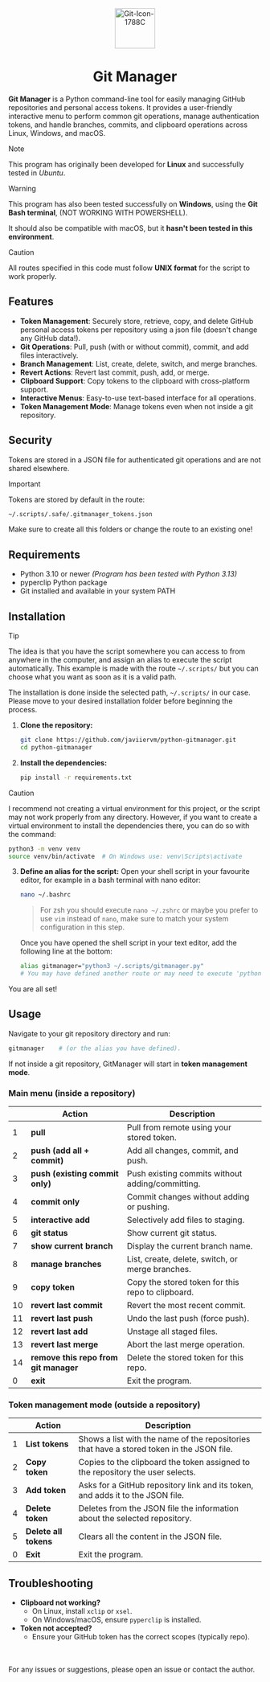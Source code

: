<div align="center">
  <img width="80" height="80" alt="Git-Icon-1788C" src="https://github.com/user-attachments/assets/a0385a6f-6304-40c2-af95-3c76da4b5cee" />
  <h1 align="center">Git Manager</h1>
</div>

**Git Manager** is a Python command-line tool for easily managing GitHub repositories and personal access tokens. It provides a user-friendly interactive menu to perform common git operations, manage authentication tokens, and handle branches, commits, and clipboard operations across Linux, Windows, and macOS.
> [!NOTE]
> This program has originally been developed for **Linux** and successfully tested in *Ubuntu*.

> [!WARNING]
> This program has also been tested successfully on **Windows**, using the **Git Bash terminal**, (NOT WORKING WITH POWERSHELL).
>
> It should also be compatible with macOS, but it **hasn't been tested in this environment**.

> [!CAUTION]
> All routes specified in this code must follow **UNIX format** for the script to work properly.

## Features
* **Token Management**: Securely store, retrieve, copy, and delete GitHub personal access tokens per repository using a json file (doesn't change any GitHub data!).
* **Git Operations**: Pull, push (with or without commit), commit, and add files interactively.
* **Branch Management**: List, create, delete, switch, and merge branches.
* **Revert Actions**: Revert last commit, push, add, or merge.
* **Clipboard Support**: Copy tokens to the clipboard with cross-platform support.
* **Interactive Menus**: Easy-to-use text-based interface for all operations.
* **Token Management Mode**: Manage tokens even when not inside a git repository.

## Security
Tokens are stored in a JSON file for authenticated git operations and are not shared elsewhere.

> [!IMPORTANT]
> Tokens are stored by default in the route:
> ```bash
> ~/.scripts/.safe/.gitmanager_tokens.json
> ```
> Make sure to create all this folders or change the route to an existing one!

## Requirements
* Python 3.10 or newer *(Program has been tested with Python 3.13)*
* pyperclip Python package
* Git installed and available in your system PATH

## Installation
> [!TIP]
> The idea is that you have the script somewhere you can access to from anywhere in the computer, and assign an alias to execute the script automatically. This example is made with the route `~/.scripts/` but you can choose what you want as soon as it is a valid path.

The installation is done inside the selected path, `~/.scripts/` in our case. Please move to your desired installation folder before beginning the process.

1. **Clone the repository:**
   ```bash
   git clone https://github.com/javiiervm/python-gitmanager.git
   cd python-gitmanager
   ```

2. **Install the dependencies:**
   ```bash
   pip install -r requirements.txt
   ```

 > [!CAUTION]
 > I recommend not creating a virtual environment for this project, or the script may not work properly from any directory. However, if you want to create a virtual environment to install the dependencies there, you can do so with the command:
 >
 > ```bash
 > python3 -m venv venv
 > source venv/bin/activate  # On Windows use: venv\Scripts\activate
 > ```

3. **Define an alias for the script:**
   Open your shell script in your favourite editor, for example in a bash terminal with nano editor:
   ```bash
   nano ~/.bashrc
   ```
   > For zsh you should execute `nano ~/.zshrc` or maybe you prefer to use `vim` instead of `nano`, make sure to match your system configuration in this step.
   
   Once you have opened the shell script in your text editor, add the following line at the bottom:
   ```bash
   alias gitmanager="python3 ~/.scripts/gitmanager.py"
   # You may have defined another route or may need to execute 'python' instead of 'python3', depending on your installation and OS
   ```

You are all set!

## Usage
Navigate to your git repository directory and run:
```bash
gitmanager    # (or the alias you have defined).
```
If not inside a git repository, GitManager will start in **token management mode**.

### Main menu (inside a repository)
|  | Action                            | Description                                                        |
|-----|-----------------------------------|--------------------------------------------------------------------|
| 1   | **pull**                          | Pull from remote using your stored token.                          |
| 2   | **push (add all + commit)**       | Add all changes, commit, and push.                                 |
| 3   | **push (existing commit only)**   | Push existing commits without adding/committing.                   |
| 4   | **commit only**                   | Commit changes without adding or pushing.                          |
| 5   | **interactive add**               | Selectively add files to staging.                                  |
| 6   | **git status**                    | Show current git status.                                           |
| 7   | **show current branch**           | Display the current branch name.                                   |
| 8   | **manage branches**               | List, create, delete, switch, or merge branches.                   |
| 9   | **copy token**                    | Copy the stored token for this repo to clipboard.                  |
| 10  | **revert last commit**            | Revert the most recent commit.                                     |
| 11  | **revert last push**              | Undo the last push (force push).                                   |
| 12  | **revert last add**               | Unstage all staged files.                                          |
| 13  | **revert last merge**             | Abort the last merge operation.                                    |
| 14  | **remove this repo from git manager** | Delete the stored token for this repo.                        |
| 0   | **exit**                          | Exit the program.                                                  |

### Token management mode (outside a repository)
|  | Action                            | Description                                                        |
|-----|-----------------------------------|--------------------------------------------------------------------|
| 1   | **List tokens**                          | Shows a list with the name of the repositories that have a stored token in the JSON file.                        |
| 2   | **Copy token**       | Copies to the clipboard the token assigned to the repository the user selects.                               |
| 3   | **Add token**   | Asks for a GitHub repository link and its token, and adds it to the JSON file.                 |
| 4   | **Delete token**                   | Deletes from the JSON file the information about the selected repository.                        |
| 5   | **Delete all tokens**               | Clears all the content in the JSON file.                               
| 0   | **Exit**                          | Exit the program.                                                  |

## Troubleshooting
* **Clipboard not working?**
  * On Linux, install `xclip` or `xsel`.
  * On Windows/macOS, ensure `pyperclip` is installed.
* **Token not accepted?**
  * Ensure your GitHub token has the correct scopes (typically repo).

<br /><br />
For any issues or suggestions, please open an issue or contact the author.
